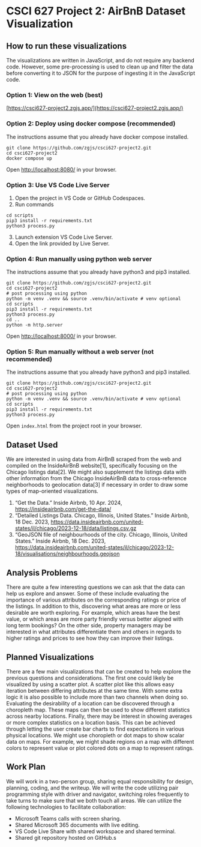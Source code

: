 # CSCI 627 Project 2: AirBnB Dataset Visualization
## How to run these visualizations
The visualizations are written in JavaScript, and do not require any backend code. However, some pre-processing is used to clean up and filter the data before converting it to JSON for the purpose of ingesting it in the JavaScript code.

### Option 1: View on the web (best)
[https://csci627-project2.zgjs.app/](https://csci627-project2.zgjs.app/)

### Option 2: Deploy using docker compose (recommended)
The instructions assume that you already have docker compose installed.
```console
git clone https://github.com/zgjs/csci627-project2.git
cd csci627-project2
docker compose up
```
Open [http://localhost:8080/](http://localhost:8080/) in your browser.

### Option 3: Use VS Code Live Server
1. Open the project in VS Code or GitHub Codespaces.
2. Run commands
  ```console
  cd scripts
  pip3 install -r requirements.txt
  python3 process.py
  ```
3. Launch extension VS Code Live Server.
4. Open the link provided by Live Server.

### Option 4: Run manually using python web server
The instructions assume that you already have python3 and pip3 installed.
```console
git clone https://github.com/zgjs/csci627-project2.git
cd csci627-project2
# post processing using python
python -m venv .venv && source .venv/bin/activate # venv optional
cd scripts
pip3 install -r requirements.txt
python3 process.py
cd ..
python -m http.server 
```
Open [http://localhost:8000/](http://localhost:8000/) in your browser.

### Option 5: Run manually without a web server (not recommended)
The instructions assume that you already have python3 and pip3 installed.
```console
git clone https://github.com/zgjs/csci627-project2.git
cd csci627-project2
# post processing using python
python -m venv .venv && source .venv/bin/activate # venv optional
cd scripts
pip3 install -r requirements.txt
python3 process.py
```
Open `index.html` from the project root in your browser.

## Dataset Used
We are interested in using data from AirBnB scraped from the web and compiled on the InsideAirBnB website[1], specifically focusing on the Chicago listings data[2]. We might also supplement the listings data with other information from the Chicago InsideAirBnB data to cross-reference neighborhoods to geolocation data[3] if necessary in order to draw some types of map-oriented visualizations.
1. “Get the Data.” Inside Airbnb, 10 Apr. 2024, https://insideairbnb.com/get-the-data/ 
2. “Detailed Listings Data. Chicago, Illinois, United States.” Inside Airbnb, 18 Dec. 2023, https://data.insideairbnb.com/united-states/il/chicago/2023-12-18/data/listings.csv.gz
3. “GeoJSON file of neighbourhoods of the city. Chicago, Illinois, United States.” Inside Airbnb, 18 Dec. 2023, https://data.insideairbnb.com/united-states/il/chicago/2023-12-18/visualisations/neighbourhoods.geojson

## Analysis Problems
There are quite a few interesting questions we can ask that the data can help us explore and answer. Some of these include evaluating the importance of various attributes on the corresponding ratings or price of the listings. In addition to this, discovering what areas are more or less desirable are worth exploring. For example, which areas have the best value, or which areas are more party friendly versus better aligned with long term bookings? On the other side, property managers may be interested in what attributes differentiate them and others in regards to higher ratings and prices to see how they can improve their listings.

## Planned Visualizations
There are a few main visualizations that can be created to help explore the previous questions and considerations. The first one could likely be visualized by using a scatter plot. A scatter plot like this allows easy iteration between differing attributes at the same time. With some extra logic it is also possible to include more than two channels when doing so. Evaluating the desirability of a location can be discovered through a choropleth map. These maps can then be used to show different statistics across nearby locations. Finally, there may be interest in showing averages or more complex statistics on a location basis. This can be achieved through letting the user create bar charts to find expectations in various physical locations. We might use choropleth or dot maps to show scalar data on maps. For example, we might shade regions on a map with different colors to represent value or plot colored dots on a map to represent ratings.

## Work Plan
We will work in a two-person group, sharing equal responsibility for design, planning, coding, and the writeup. We will write the code utilizing pair programming style with driver and navigator, switching roles frequently to take turns to make sure that we both touch all areas. We can utilize the following technologies to facilitate collaboration:
- Microsoft Teams calls with screen sharing.
- Shared Microsoft 365 documents with live editing.
- VS Code Live Share with shared workspace and shared terminal.
- Shared git repository hosted on GitHub.s
